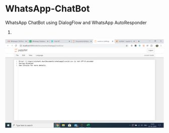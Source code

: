 # WhatsApp-ChatBot
WhatsApp ChatBot using DialogFlow and WhatsApp AutoResponder

1. 
![image1](https://github.com/glasscannon21/WhatsApp-ChatBot/blob/master/Screenshot%20(178).png)

